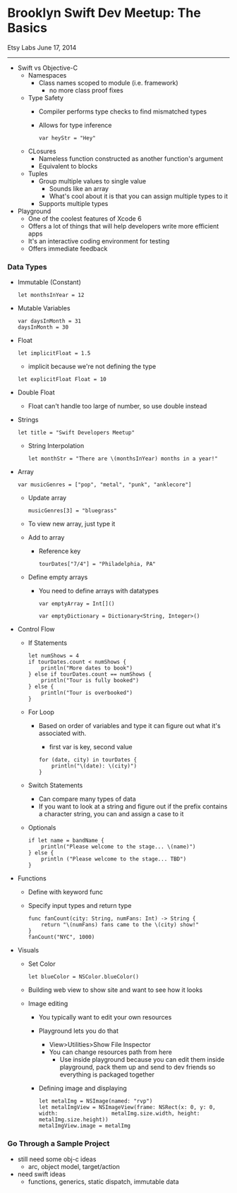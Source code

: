 # Brooklyn Swift Dev Meetup: The Basics

Etsy Labs
June 17, 2014

---

* Swift vs Objective-C
	* Namespaces
		* Class names scoped to module (i.e. framework)
			* no more class proof fixes
	* Type Safety
		* Compiler performs type checks to find mismatched types
		* Allows for type inference
		
			```
			var heyStr = "Hey"
			
			```
	* CLosures
		* Nameless function constructed as another function's argument
		* Equivalent to blocks
	* Tuples
		* Group multiple values to single value
			* Sounds like an array
			* What's cool about it is that you can assign multiple types to it
		* Supports multiple types
* Playground
	* One of the coolest features of Xcode 6
	* Offers a lot of things that will help developers write more efficient apps
	* It's an interactive coding environment for testing
	* Offers immediate feedback

### Data Types

* Immutable (Constant)

	```
	let monthsInYear = 12
	```
* Mutable Variables

	```
	var daysInMonth = 31
	daysInMonth = 30
	```
* Float

	```
	let implicitFloat = 1.5
	```
	
	* implicit because we're not defining the type
	
	```
	let explicitFloat Float = 10
	```
* Double Float
	* Float can't handle too large of number, so use double instead
* Strings

	```
	let title = "Swift Developers Meetup"
	```
	* String Interpolation
	
		```
		let monthStr = "There are \(monthsInYear) months in a year!"
		```
* Array

	```
	var musicGenres = ["pop", "metal", "punk", "anklecore"]
	```
	
	* Update array
	
		```
		musicGenres[3] = "bluegrass"
		```
	* To view new array, just type it
	* Add to array
		* Reference key
	
			```
			tourDates["7/4"] = "Philadelphia, PA"
			```
	* Define empty arrays
		* You need to define arrays with datatypes
		
			```
			var emptyArray = Int[]()
			```
			
			```
			var emptyDictionary = Dictionary<String, Integer>()
			```
* Control Flow
	* If Statements
	
		```
		let numShows = 4
		if tourDates.count < numShows {
    		println("More dates to book")
		} else if tourDates.count == numShows {
    		println("Tour is fully booked")
		} else {
    		println("Tour is overbooked")
		}
		```
	* For Loop
		* Based on order of variables and type it can figure out what it's associated with. 
			* first var is key, second value
			
			```
			for (date, city) in tourDates {
    			println("\(date): \(city)")
			}
			```
			
	* Switch Statements
		* Can compare many types of data
		* If you want to look at a string and figure out if the prefix contains a character string, you can and assign a case to it
	* Optionals 
	
		```
		if let name = bandName {
    		println("Please welcome to the stage... \(name)")
		} else {
    		println ("Please welcome to the stage... TBD")
		}
		```
* Functions
	* Define with keyword func
	* Specify input types and return type
	
		```
		func fanCount(city: String, numFans: Int) -> String {
    		return "\(numFans) fans came to the \(city) show!"
		}
		fanCount("NYC", 1000)
		```
* Visuals
	* Set Color
	
		```
		let blueColor = NSColor.blueColor()
		```
	* Building web view to show site and want to see how it looks
	* Image editing
		* You typically want to edit your own resources
		* Playground lets you do that
			* View>Utilities>Show File Inspector
			* You can change resources path from here
				* Use inside playground because you can edit them inside playground, pack them up and send to dev friends so everything is packaged together
		* Defining image and displaying
		
			```
			let metalImg = NSImage(named: "rvp")
			let metalImgView = NSImageView(frame: NSRect(x: 0, y: 0, width: 				metalImg.size.width, height: metalImg.size.height))
			metalImgView.image = metalImg
			```
			
### Go Through a Sample Project

* 	still need some obj-c ideas
	* 	arc, object model, target/action
* 	need swift ideas
	* functions, generics, static dispatch, immutable data